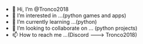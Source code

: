 - 👋 Hi, I’m @Tronco2018
- 👀 I’m interested in ...(python games and apps)
- 🌱 I’m currently learning ...(python)
- 💞️ I’m looking to collaborate on ... (python projects)
- 📫 How to reach me ...(Discord ---> Tronco2018)
